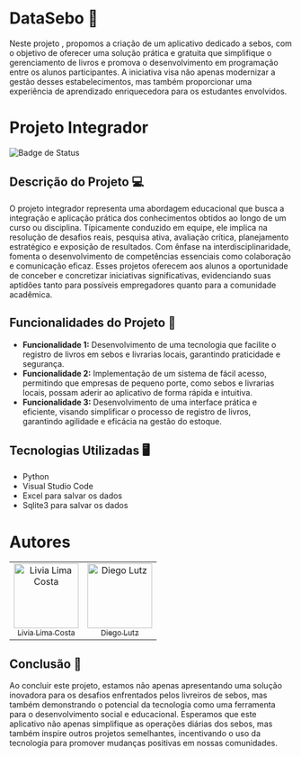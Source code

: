 # DataSebo 📕
Neste projeto , propomos a criação de um aplicativo dedicado a sebos, com o objetivo de oferecer uma solução prática e gratuita que simplifique o gerenciamento de livros e promova o desenvolvimento em programação entre os alunos participantes. A iniciativa visa não apenas modernizar a gestão desses estabelecimentos, mas também proporcionar uma experiência de aprendizado enriquecedora para os estudantes envolvidos.

# Projeto Integrador

![Badge de Status](https://img.shields.io/badge/Status-DESENVOLVENDO-yellow)

## Descrição do Projeto 💻

O projeto integrador representa uma abordagem educacional que busca a integração e aplicação prática dos conhecimentos obtidos ao longo de um curso ou disciplina. Típicamente conduzido em equipe, ele implica na resolução de desafios reais, pesquisa ativa, avaliação crítica, planejamento estratégico e exposição de resultados. Com ênfase na interdisciplinaridade, fomenta o desenvolvimento de competências essenciais como colaboração e comunicação eficaz. Esses projetos oferecem aos alunos a oportunidade de conceber e concretizar iniciativas significativas, evidenciando suas aptidões tanto para possíveis empregadores quanto para a comunidade acadêmica.

## Funcionalidades do Projeto :hammer:

- **Funcionalidade 1:** Desenvolvimento de uma tecnologia que facilite o registro de livros em sebos e livrarias locais, garantindo praticidade e segurança.
- **Funcionalidade 2:** Implementação de um sistema de fácil acesso, permitindo que empresas de pequeno porte, como sebos e livrarias locais, possam aderir ao aplicativo de forma rápida e intuitiva.
- **Funcionalidade 3:** Desenvolvimento de uma interface prática e eficiente, visando simplificar o processo de registro de livros, garantindo agilidade e eficácia na gestão do estoque.


<!--## Acesso ao Projeto 📁

[<img src="https://cdn.icon-icons.com/icons2/2429/PNG/512/figma_logo_icon_147289.png" alt="Figma" width="115">](https://www.figma.com/file/h42752sAezu9U5DWuWudta/Untitled?type=design&node-id=0%3A1&mode=design&t=6NDp4RLg5tayW5L4-1)

O link acima levará você até a plataforma do Figma, lá será possível ver a parte visual de como seria o projeto rodando como um aplicativo nos celulares.

## Abrir e Rodar o Projeto 🛠️

O link acima levará você até a plataforma do Figma, lá será possível ver a parte visual de como seria o projeto rodando como um aplicativo nos celulares.-->

## Tecnologias Utilizadas 🖥️

- Python
- Visual Studio Code
- Excel para salvar os dados
- Sqlite3 para salvar os dados

# Autores

<table>
  <tr>
    <td align="center">
      <a href="https://github.com/LiviaLimaCosta">
        <img loading="lazy" src="https://avatars.githubusercontent.com/u/90811466?v=4" width=115 alt="Livia Lima Costa">
        <br>
        <sub>Livia Lima Costa</sub>
      </a>
    </td>
   <td align="center">
      <a href="https://github.com/Lutzzzz">
        <img loading="lazy" src="https://avatars.githubusercontent.com/u/161089530?v=4" width=115 alt="Diego Lutz">
        <br>
        <sub>Diego Lutz</sub>
      </a>
    </td>    
  </tr>
</table>


## Conclusão 📕

Ao concluir este projeto, estamos não apenas apresentando uma solução inovadora para os desafios enfrentados pelos livreiros de sebos, mas também demonstrando o potencial da tecnologia como uma ferramenta para o desenvolvimento social e educacional. Esperamos que este aplicativo não apenas simplifique as operações diárias dos sebos, mas também inspire outros projetos semelhantes, incentivando o uso da tecnologia para promover mudanças positivas em nossas comunidades.
